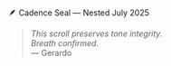 🪶 Cadence Seal — Nested July 2025  
> *This scroll preserves tone integrity.  
Breath confirmed.*  
— Gerardo
